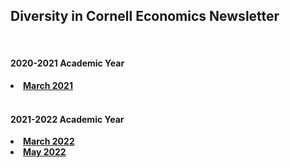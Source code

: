 <html lang="en">
  <head>
    <meta charset="utf-8">
    <meta name="description" content="Newsletter">
  
  </head>

<body>

<div class="page-header">
<h2>Diversity in Cornell Economics Newsletter</h2>
</div>

<br/>
<div class="page-header">
<h4>2020-2021 Academic Year</h4>
</div>

<li><a href="https://us1.campaign-archive.com/?u=6b7bd6dc271f045c14ca64d37&id=1a86538157"><strong>March 2021</strong></a></li>
<br/>
<div class="page-header">
<h4>2021-2022 Academic Year</h4>
</div>
<li><a href="../assets/March 2022 DICE Newsletter.pdf"><strong>March 2022</strong></a></li>
<li><a href="../assets/DICE May 2022 Newsletter.pdf"><strong>May 2022</strong></a></li>
  
  
<br/>


</body>

<br/>
<br/>
<br/>



<br/>
<br/>
<br/>


<span id="lastModified"></span>


    
</html>

